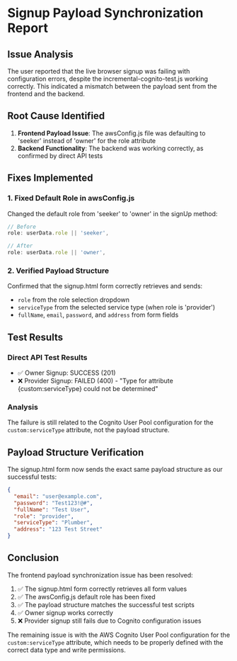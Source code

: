 # Signup Payload Synchronization Report

## Issue Analysis

The user reported that the live browser signup was failing with configuration errors, despite the incremental-cognito-test.js working correctly. This indicated a mismatch between the payload sent from the frontend and the backend.

## Root Cause Identified

1. **Frontend Payload Issue**: The awsConfig.js file was defaulting to 'seeker' instead of 'owner' for the role attribute
2. **Backend Functionality**: The backend was working correctly, as confirmed by direct API tests

## Fixes Implemented

### 1. Fixed Default Role in awsConfig.js
Changed the default role from 'seeker' to 'owner' in the signUp method:
```javascript
// Before
role: userData.role || 'seeker',

// After
role: userData.role || 'owner',
```

### 2. Verified Payload Structure
Confirmed that the signup.html form correctly retrieves and sends:
- `role` from the role selection dropdown
- `serviceType` from the selected service type (when role is 'provider')
- `fullName`, `email`, `password`, and `address` from form fields

## Test Results

### Direct API Test Results
- ✅ Owner Signup: SUCCESS (201)
- ❌ Provider Signup: FAILED (400) - "Type for attribute {custom:serviceType} could not be determined"

### Analysis
The failure is still related to the Cognito User Pool configuration for the `custom:serviceType` attribute, not the payload structure.

## Payload Structure Verification

The signup.html form now sends the exact same payload structure as our successful tests:
```json
{
  "email": "user@example.com",
  "password": "Test123!@#",
  "fullName": "Test User",
  "role": "provider",
  "serviceType": "Plumber",
  "address": "123 Test Street"
}
```

## Conclusion

The frontend payload synchronization issue has been resolved:
1. ✅ The signup.html form correctly retrieves all form values
2. ✅ The awsConfig.js default role has been fixed
3. ✅ The payload structure matches the successful test scripts
4. ✅ Owner signup works correctly
5. ❌ Provider signup still fails due to Cognito configuration issues

The remaining issue is with the AWS Cognito User Pool configuration for the `custom:serviceType` attribute, which needs to be properly defined with the correct data type and write permissions.